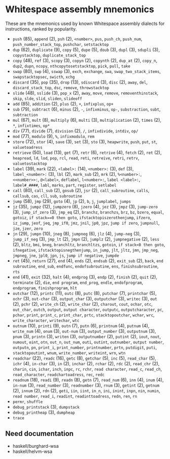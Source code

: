 # Whitespace assembly mnemonics

<!-- Generated by tools/generate_assembly.jq; DO NOT EDIT. -->

These are the mnemonics used by known Whitespace assembly dialects for
instructions, ranked by popularity.

- `push` (85), `append` (2), `psh` (2), `<number>`, `pus`, `push_ch`, `push_num`, `push_number_stack_top`, `pushchar`, `setstacktop`
- `dup` (62), `duplicate` (9), `copy` (5), `dupe` (5), `doub` (3), `dupl` (3), `sdupli` (3), `copystacktop`, `duplicate_stack_top`
- `copy` (48), `ref` (3), `scopy` (3), `copyn` (2), `copynth` (2), `dup_at` (2), `copy_n`, `dup2`, `dupn`, `ncopy`, `nthcopytosetstacktop`, `pick`, `pull`, `take`
- `swap` (80), `swp` (4), `sswap` (3), `exch`, `exchange`, `swa`, `swap_two_stack_items`, `swapstacktopsec`, `swicth`, `xchg`
- `discard` (35), `pop` (35), `drop` (13), `sdiscard` (3), `disc` (2), `away`, `del`, `discard_stack_top`, `dsc`, `remove`, `throwstacktop`
- `slide` (48), `sslide` (3), `pop_x` (2), `away`, `move`, `remove`, `removenthinstack`, `skip`, `slde`, `slid`, `sliden`, `slideoff`
- `add` (85), `addition` (2), `plus` (2), `+`, `infixplus`, `op+`
- `sub` (79), `subtract` (6), `minus` (2), `-`, `infixminus`, `op-`, `substraction`, `subt`, `subtraction`
- `mul` (67), `mult` (8), `multiply` (6), `multi` (3), `multiplication` (2), `times` (2), `*`, `infixtimes`, `op*`
- `div` (77), `divide` (7), `division` (2), `/`, `infixdivide`, `intdiv`, `op/`
- `mod` (77), `modulo` (9), `%`, `infixmodulo`, `rem`
- `store` (72), `stor` (4), `save` (3), `set` (3), `sto` (3), `heapwrite`, `push`, `put`, `st`, `valuetoadress`
- `retrieve` (50), `load` (13), `get` (7), `retr` (6), `retrive` (4), `fetch` (2), `ret` (2), `heapread`, `ld`, `lod`, `pop`, `rcl`, `read`, `reti`, `retreive`, `retri`, `retrv`, `valuetostacktop`
- `label` (39), `mark` (22), `<label>:` (14), `<number>:` (3), `def` (3), `label_<number>:` (3), `lbl` (2), `mark_sub` (2), `mrk` (2), `%<number>:`, `<<number>>:`, `@<label>`, `deflabel`, `l<number>:`, `label <label>:`, `label#_####`, `labl`, `marks`, `part`, `register`, `setlabel`
- `call` (80), `call_sub` (2), `gosub` (2), `jsr` (2), `call_subroutine`, `calls`, `callsub`, `cas`, `cll`, `sub`, `subroutine`
- `jump` (58), `jmp` (29), `goto` (4), `jp` (2), `b`, `j`, `jumplabel`, `jumps`
- `jz` (35), `jumpz` (12), `jumpzero` (8), `jzero` (4), `jez` (3), `jmpz` (3), `jump-zero` (3), `jump_if_zero` (3), `jmp_eq` (2), `branchz`, `branchzs`, `brz`, `bz`, `bzero`, `equal`, `gotoiz`, `if stack==0 then goto`, `ifstacktopiszerothenjump`, `ifzero`, `iz_jump`, `jeof`, `jeq`, `jmp_if0`, `jmz`, `jnil`, `jp0`, `jpz`, `jump if zero`, `jumpnull`, `jze`, `jzer`, `zero`
- `jn` (29), `jumpn` (10), `jneg` (8), `jumpneg` (6), `jlz` (4), `jump-neg` (3), `jump_if_neg` (3), `jmp_lt` (2), `jmpn` (2), `jumplz` (2), `jumpnegative` (2), `less` (2), `bltz`, `bmi`, `bneg`, `branchltz`, `branchltzs`, `gotoin`, `if stack<0 then goto`, `ifnegative`, `ifstacktopisnegthenjump`, `in_jump`, `jlt`, `jltz`, `jmn`, `jmp_neg`, `jmpneg`, `jne`, `jpl0`, `jpn`, `js`, `jump if negative`, `jumpde`
- `ret` (45), `return` (27), `end` (4), `ends` (2), `endsub` (2), `exit_sub` (2), `back`, `end subroutine`, `end_sub`, `endfunc`, `endofsubroutine`, `ens`, `finishsubroutine`, `rts`
- `end` (41), `exit` (32), `halt` (4), `endprog` (3), `endp` (2), `finish` (2), `quit` (2), `terminate` (2), `die`, `end program`, `end_prog`, `endle`, `endofprogram`, `endprogram`, `finishprogram`, `hlt`
- `outchar` (12), `printc` (11), `outc` (8), `putc` (8), `putchar` (7), `printchar` (5), `ochr` (3), `out-char` (3), `output_char` (3), `outputchar` (3), `writec` (3), `out` (2), `pchr` (2), `write_ch` (2), `write_char` (2), `charout`, `cout`, `ochar`, `otc`, `out_char`, `outch`, `output`, `output character`, `outputc`, `outputcharacter`, `pc`, `pchar`, `print`, `print_c`, `print_char`, `prtc`, `stacktopoutchar`, `wchar`, `wrc`, `write_character`, `writechar`, `wtc`
- `outnum` (10), `printi` (9), `outn` (7), `putn` (6), `printnum` (4), `putnum` (4), `write_num` (4), `onum` (3), `out-num` (3), `output_number` (3), `outputnum` (3), `pnum` (3), `printn` (3), `writen` (3), `outputnumber` (2), `putint` (2), `iout`, `nout`, `numout`, `oint`, `otn`, `out_n`, `out_num`, `outi`, `outint`, `outnumber`, `output number`, `outputn`, `pn`, `print_i`, `print_number`, `printnumber`, `prtn`, `putdigit`, `puti`, `stacktopoutint`, `wnum`, `write_number`, `writeint`, `wrn`, `wtn`
- `readchar` (22), `readc` (16), `getc` (8), `getchar` (5), `inc` (5), `read_char` (5), `ichr` (4), `in-char` (3), `in` (2), `inchar` (2), `rchar` (2), `rdc` (2), `read_chr` (2), `charin`, `cin`, `ichar`, `inch`, `inpc`, `rc`, `rchr`, `read character`, `read_c`, `read_ch`, `read_character`, `readchartoadress`, `rec`, `redc`
- `readnum` (18), `readi` (9), `readn` (8), `getn` (7), `read_num` (6), `inn` (4), `inum` (4), `in-num` (3), `read_number` (3), `readnumber` (3), `rnum` (3), `getint` (2), `getnum` (2), `innum` (2), `rdn` (2), `geti`, `iin`, `iint`, `in_n`, `ini`, `inint`, `inpn`, `nin`, `numin`, `read number`, `read_i`, `readint`, `readinttoadress`, `redn`, `ren`, `rn`
- `permr`, `shuffle`
- `debug_printstack` (3), `dumpstack`
- `debug_printheap` (3), `dumpheap`
- `trace`

## Need documentation

- haskell/burghard-wsa
- haskell/helvm-wsa
